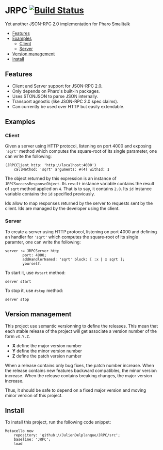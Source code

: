 # JRPC [![Build Status](https://travis-ci.org/juliendelplanque/JRPC.svg?branch=master)](https://travis-ci.org/juliendelplanque/JRPC)
Yet another JSON-RPC 2.0 implementation for Pharo Smalltalk

* [Features](#features)
* [Examples](#examples)
	+ [Client](#client)
	+ [Server](#server)
* [Version management](#version-management)
* [Install](#install)

## Features
- Client and Server support for JSON-RPC 2.0.
- Only depends on Pharo's built-in packages.
- Uses STONJSON to parse JSON internally.
- Transport agnostic (like JSON-RPC 2.0 spec claims).
- Can currently be used over HTTP but easily extendable.

## Examples
### Client
Given a server using HTTP protocol, listening on port 4000 and exposing `'sqrt'` method which computes the square-root of its single parameter, one can write the following:

```Smalltalk
(JRPCClient http: 'http://localhost:4000')
	callMethod: 'sqrt' arguments: #(4) withId: 1
```

The object returned by this expression is an instance of `JRPCSuccessResponseObject`.
Its `result` instance variable contains the result of `sqrt` method applied on `4`. That is to say, it contains `2.0`.
Its `id` instance variable contains the `id` specified previously.

Ids allow to map responses returned by the server to requests sent by the client.
Ids are managed by the developer using the client.

### Server
To create a server using HTTP protocol, listening on port 4000 and defining an handler for `'sqrt'` which computes the square-root of its single paramter, one can write the following:

```Smalltalk
server := JRPCServer http
		port: 4000;
		addHandlerNamed: 'sqrt' block: [ :x | x sqrt ];
		yourself.
```

To start it, use `#start` method:

```Smalltalk
server start
```

To stop it, use `#stop` method:

```Smalltalk
server stop
```

## Version management 

This project use semantic versionning to define the releases. This mean that each stable release of the project will get associate a version number of the form `vX.Y.Z`. 

- **X** define the major version number
- **Y** define the minor version number 
- **Z** define the patch version number

When a release contains only bug fixes, the patch number increase. When the release contains new features backward compatibles, the minor version increase. When the release contains breaking changes, the major version increase. 

Thus, it should be safe to depend on a fixed major version and moving minor version of this project.

## Install
To install this project, run the following code snippet:
```Smalltalk
Metacello new
    repository: 'github://JulienDelplanque/JRPC/src';
    baseline: 'JRPC';
    load
```
